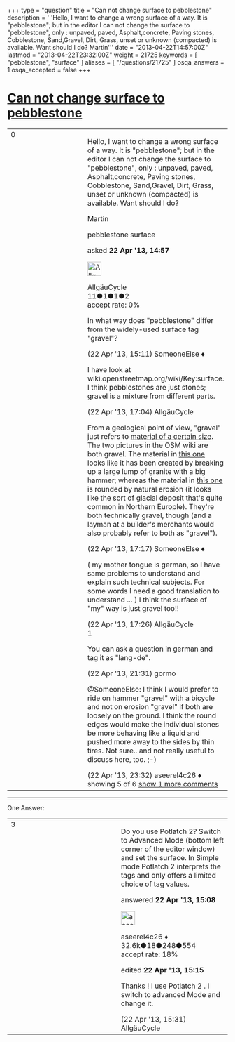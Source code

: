 +++
type = "question"
title = "Can not change surface to pebblestone"
description = '''Hello, I want to change a wrong surface of a way. It is &quot;pebblestone&quot;; but in the editor I can not change the surface to &quot;pebblestone&quot;, only :  unpaved, paved, Asphalt,concrete, Paving stones, Cobblestone, Sand,Gravel, Dirt, Grass, unset or unknown (compacted)  is available. Want should I do? Martin'''
date = "2013-04-22T14:57:00Z"
lastmod = "2013-04-22T23:32:00Z"
weight = 21725
keywords = [ "pebblestone", "surface" ]
aliases = [ "/questions/21725" ]
osqa_answers = 1
osqa_accepted = false
+++

<div class="headNormal">

# [Can not change surface to pebblestone](/questions/21725/can-not-change-surface-to-pebblestone)

</div>

<div id="main-body">

<div id="askform">

<table id="question-table" style="width:100%;">
<colgroup>
<col style="width: 50%" />
<col style="width: 50%" />
</colgroup>
<tbody>
<tr>
<td style="width: 30px; vertical-align: top"><div class="vote-buttons">
<span id="post-21725-upvote" class="ajax-command post-vote up" rel="nofollow" title="I like this post (click again to cancel)"> </span>
<div id="post-21725-score" class="post-score" title="current number of votes">
0
</div>
<span id="post-21725-downvote" class="ajax-command post-vote down" rel="nofollow" title="I dont like this post (click again to cancel)"> </span> <span id="favorite-mark" class="ajax-command favorite-mark" rel="nofollow" title="mark/unmark this question as favorite (click again to cancel)"> </span>
<div id="favorite-count" class="favorite-count">
&#10;</div>
</div></td>
<td><div id="item-right">
<div class="question-body">
<p>Hello, I want to change a wrong surface of a way. It is "pebblestone"; but in the editor I can not change the surface to "pebblestone", only : unpaved, paved, Asphalt,concrete, Paving stones, Cobblestone, Sand,Gravel, Dirt, Grass, unset or unknown (compacted) is available. Want should I do?</p>
<p>Martin</p>
</div>
<div id="question-tags" class="tags-container tags">
<span class="post-tag tag-link-pebblestone" rel="tag" title="see questions tagged &#39;pebblestone&#39;">pebblestone</span> <span class="post-tag tag-link-surface" rel="tag" title="see questions tagged &#39;surface&#39;">surface</span>
</div>
<div id="question-controls" class="post-controls">
&#10;</div>
<div class="post-update-info-container">
<div class="post-update-info post-update-info-user">
<p>asked <strong>22 Apr '13, 14:57</strong></p>
<img src="https://secure.gravatar.com/avatar/3bf1cabe5008d0ad3d46e5e875dfe41f?s=32&amp;d=identicon&amp;r=g" class="gravatar" width="32" height="32" alt="Allg%C3%A4uCycle&#39;s gravatar image" />
<p><span>AllgäuCycle</span><br />
<span class="score" title="11 reputation points">11</span><span title="1 badges"><span class="badge1">●</span><span class="badgecount">1</span></span><span title="1 badges"><span class="silver">●</span><span class="badgecount">1</span></span><span title="2 badges"><span class="bronze">●</span><span class="badgecount">2</span></span><br />
<span class="accept_rate" title="Rate of the user&#39;s accepted answers">accept rate:</span> <span title="AllgäuCycle has no accepted answers">0%</span></p>
</div>
</div>
<div id="comments-container-21725" class="comments-container">
<span id="21728"></span>
<div id="comment-21728" class="comment">
<div id="post-21728-score" class="comment-score">
&#10;</div>
<div class="comment-text">
<p>In what way does "pebblestone" differ from the widely-used surface tag "gravel"?</p>
</div>
<div id="comment-21728-info" class="comment-info">
<span class="comment-age">(22 Apr '13, 15:11)</span> <span class="comment-user userinfo">SomeoneElse ♦</span>
</div>
</div>
<span id="21732"></span>
<div id="comment-21732" class="comment">
<div id="post-21732-score" class="comment-score">
&#10;</div>
<div class="comment-text">
<p>I have look at wiki.openstreetmap.org/wiki/Key:surface. I think pebblestones are just stones; gravel is a mixture from different parts.</p>
</div>
<div id="comment-21732-info" class="comment-info">
<span class="comment-age">(22 Apr '13, 17:04)</span> <span class="comment-user userinfo">AllgäuCycle</span>
</div>
</div>
<span id="21733"></span>
<div id="comment-21733" class="comment">
<div id="post-21733-score" class="comment-score">
&#10;</div>
<div class="comment-text">
<p>From a geological point of view, "gravel" just refers to <a href="https://en.wikipedia.org/wiki/Udden-Wentworth_scale">material of a certain size</a>. The two pictures in the OSM wiki are both gravel. The material in <a href="https://wiki.openstreetmap.org/wiki/File:Dscf1582-800.jpg">this one</a> looks like it has been created by breaking up a large lump of granite with a big hammer; whereas the material in <a href="https://wiki.openstreetmap.org/wiki/File:Dscf1781-800.jpg">this one</a> is rounded by natural erosion (it looks like the sort of glacial deposit that's quite common in Northern Europle). They're both technically gravel, though (and a layman at a builder's merchants would also probably refer to both as "gravel").</p>
</div>
<div id="comment-21733-info" class="comment-info">
<span class="comment-age">(22 Apr '13, 17:17)</span> <span class="comment-user userinfo">SomeoneElse ♦</span>
</div>
</div>
<span id="21734"></span>
<div id="comment-21734" class="comment">
<div id="post-21734-score" class="comment-score">
&#10;</div>
<div class="comment-text">
<p>( my mother tongue is german, so I have same problems to understand and explain such technical subjects. For some words I need a good translation to understand ... ) I think the surface of "my" way is just gravel too!!</p>
</div>
<div id="comment-21734-info" class="comment-info">
<span class="comment-age">(22 Apr '13, 17:26)</span> <span class="comment-user userinfo">AllgäuCycle</span>
</div>
</div>
<span id="21742"></span>
<div id="comment-21742" class="comment">
<div id="post-21742-score" class="comment-score">
1
</div>
<div class="comment-text">
<p>You can ask a question in german and tag it as "lang-de".</p>
</div>
<div id="comment-21742-info" class="comment-info">
<span class="comment-age">(22 Apr '13, 21:31)</span> <span class="comment-user userinfo">gormo</span>
</div>
</div>
<span id="21745"></span>
<div id="comment-21745" class="comment not_top_scorer">
<div id="post-21745-score" class="comment-score">
&#10;</div>
<div class="comment-text">
<p><span></span><span>@SomeoneElse</span>: I think I would prefer to ride on hammer "gravel" with a bicycle and not on erosion "gravel" if both are loosely on the ground. I think the round edges would make the individual stones be more behaving like a liquid and pushed more away to the sides by thin tires. Not sure.. and not really useful to discuss here, too. ;-)</p>
</div>
<div id="comment-21745-info" class="comment-info">
<span class="comment-age">(22 Apr '13, 23:32)</span> <span class="comment-user userinfo">aseerel4c26 ♦</span>
</div>
</div>
</div>
<div id="comment-tools-21725" class="comment-tools">
<span class="comments-showing"> showing 5 of 6 </span> <a href="#" class="show-all-comments-link">show 1 more comments</a>
</div>
<div class="clear">
&#10;</div>
<div id="comment-21725-form-container" class="comment-form-container">
&#10;</div>
<div class="clear">
&#10;</div>
</div></td>
</tr>
</tbody>
</table>

------------------------------------------------------------------------

<div class="tabBar">

<span id="sort-top"></span>

<div class="headQuestions">

One Answer:

</div>

</div>

<span id="21727"></span>

<div id="answer-container-21727" class="answer">

<table style="width:100%;">
<colgroup>
<col style="width: 50%" />
<col style="width: 50%" />
</colgroup>
<tbody>
<tr>
<td style="width: 30px; vertical-align: top"><div class="vote-buttons">
<span id="post-21727-upvote" class="ajax-command post-vote up" rel="nofollow" title="I like this post (click again to cancel)"> </span>
<div id="post-21727-score" class="post-score" title="current number of votes">
3
</div>
<span id="post-21727-downvote" class="ajax-command post-vote down" rel="nofollow" title="I dont like this post (click again to cancel)"> </span>
</div></td>
<td><div class="item-right">
<div class="answer-body">
<p>Do you use <span>Potlatch 2</span>? Switch to Advanced Mode (bottom left corner of the editor window) and set the surface. In Simple mode Potlatch 2 interprets the tags and only offers a limited choice of tag values.</p>
</div>
<div class="answer-controls post-controls">
&#10;</div>
<div class="post-update-info-container">
<div class="post-update-info post-update-info-user">
<p>answered <strong>22 Apr '13, 15:08</strong></p>
<img src="https://secure.gravatar.com/avatar/66f0dc05b44574e3894be07b0b37cf37?s=32&amp;d=identicon&amp;r=g" class="gravatar" width="32" height="32" alt="aseerel4c26&#39;s gravatar image" />
<p><span>aseerel4c26 ♦</span><br />
<span class="score" title="32615 reputation points"><span>32.6k</span></span><span title="18 badges"><span class="badge1">●</span><span class="badgecount">18</span></span><span title="248 badges"><span class="silver">●</span><span class="badgecount">248</span></span><span title="554 badges"><span class="bronze">●</span><span class="badgecount">554</span></span><br />
<span class="accept_rate" title="Rate of the user&#39;s accepted answers">accept rate:</span> <span title="aseerel4c26 has 169 accepted answers">18%</span></p>
</div>
<div class="post-update-info post-update-info-edited">
<p><span> edited <strong>22 Apr '13, 15:15</strong> </span></p>
</div>
</div>
<div id="comments-container-21727" class="comments-container">
<span id="21730"></span>
<div id="comment-21730" class="comment">
<div id="post-21730-score" class="comment-score">
&#10;</div>
<div class="comment-text">
<p>Thanks ! I use Potlatch 2 . I switch to advanced Mode and change it.</p>
</div>
<div id="comment-21730-info" class="comment-info">
<span class="comment-age">(22 Apr '13, 15:31)</span> <span class="comment-user userinfo">AllgäuCycle</span>
</div>
</div>
</div>
<div id="comment-tools-21727" class="comment-tools">
&#10;</div>
<div class="clear">
&#10;</div>
<div id="comment-21727-form-container" class="comment-form-container">
&#10;</div>
<div class="clear">
&#10;</div>
</div></td>
</tr>
</tbody>
</table>

</div>

<div class="paginator-container-left">

</div>

</div>

</div>

